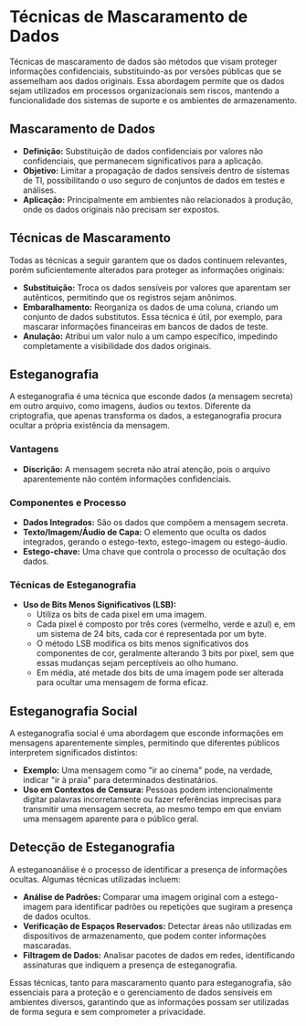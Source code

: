 # Técnicas de Mascaramento de Dados

Técnicas de mascaramento de dados são métodos que visam proteger informações confidenciais, substituindo-as por versões públicas que se assemelham aos dados originais. Essa abordagem permite que os dados sejam utilizados em processos organizacionais sem riscos, mantendo a funcionalidade dos sistemas de suporte e os ambientes de armazenamento.

## Mascaramento de Dados

- **Definição:** Substituição de dados confidenciais por valores não confidenciais, que permanecem significativos para a aplicação.
- **Objetivo:** Limitar a propagação de dados sensíveis dentro de sistemas de TI, possibilitando o uso seguro de conjuntos de dados em testes e análises.
- **Aplicação:** Principalmente em ambientes não relacionados à produção, onde os dados originais não precisam ser expostos.

## Técnicas de Mascaramento

Todas as técnicas a seguir garantem que os dados continuem relevantes, porém suficientemente alterados para proteger as informações originais:

- **Substituição:** Troca os dados sensíveis por valores que aparentam ser autênticos, permitindo que os registros sejam anônimos.
- **Embaralhamento:** Reorganiza os dados de uma coluna, criando um conjunto de dados substitutos. Essa técnica é útil, por exemplo, para mascarar informações financeiras em bancos de dados de teste.
- **Anulação:** Atribui um valor nulo a um campo específico, impedindo completamente a visibilidade dos dados originais.

## Esteganografia

A esteganografia é uma técnica que esconde dados (a mensagem secreta) em outro arquivo, como imagens, áudios ou textos. Diferente da criptografia, que apenas transforma os dados, a esteganografia procura ocultar a própria existência da mensagem.

### Vantagens

- **Discrição:** A mensagem secreta não atrai atenção, pois o arquivo aparentemente não contém informações confidenciais.

### Componentes e Processo

- **Dados Integrados:** São os dados que compõem a mensagem secreta.
- **Texto/Imagem/Áudio de Capa:** O elemento que oculta os dados integrados, gerando o estego-texto, estego-imagem ou estego-áudio.
- **Estego-chave:** Uma chave que controla o processo de ocultação dos dados.

### Técnicas de Esteganografia

- **Uso de Bits Menos Significativos (LSB):**
  - Utiliza os bits de cada pixel em uma imagem.
  - Cada pixel é composto por três cores (vermelho, verde e azul) e, em um sistema de 24 bits, cada cor é representada por um byte.
  - O método LSB modifica os bits menos significativos dos componentes de cor, geralmente alterando 3 bits por pixel, sem que essas mudanças sejam perceptíveis ao olho humano.
  - Em média, até metade dos bits de uma imagem pode ser alterada para ocultar uma mensagem de forma eficaz.

## Esteganografia Social

A esteganografia social é uma abordagem que esconde informações em mensagens aparentemente simples, permitindo que diferentes públicos interpretem significados distintos:

- **Exemplo:** Uma mensagem como "ir ao cinema" pode, na verdade, indicar "ir à praia" para determinados destinatários.
- **Uso em Contextos de Censura:** Pessoas podem intencionalmente digitar palavras incorretamente ou fazer referências imprecisas para transmitir uma mensagem secreta, ao mesmo tempo em que enviam uma mensagem aparente para o público geral.

## Detecção de Esteganografia

A esteganoanálise é o processo de identificar a presença de informações ocultas. Algumas técnicas utilizadas incluem:

- **Análise de Padrões:** Comparar uma imagem original com a estego-imagem para identificar padrões ou repetições que sugiram a presença de dados ocultos.
- **Verificação de Espaços Reservados:** Detectar áreas não utilizadas em dispositivos de armazenamento, que podem conter informações mascaradas.
- **Filtragem de Dados:** Analisar pacotes de dados em redes, identificando assinaturas que indiquem a presença de esteganografia.

Essas técnicas, tanto para mascaramento quanto para esteganografia, são essenciais para a proteção e o gerenciamento de dados sensíveis em ambientes diversos, garantindo que as informações possam ser utilizadas de forma segura e sem comprometer a privacidade.